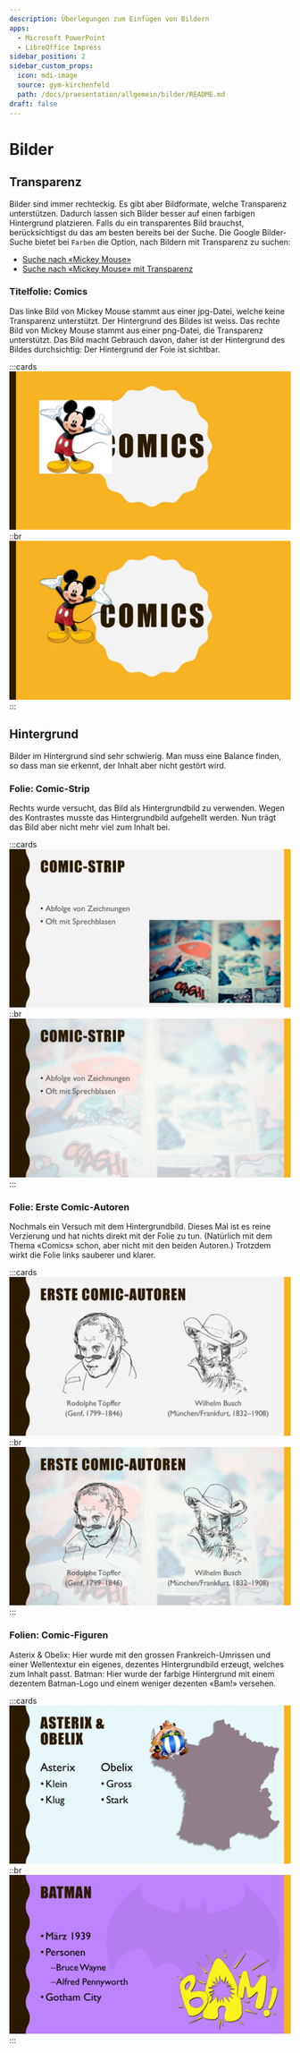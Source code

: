 ```yaml
---
description: Überlegungen zum Einfügen von Bildern
apps:
  - Microsoft PowerPoint
  - LibreOffice Impress
sidebar_position: 2
sidebar_custom_props:
  icon: mdi-image
  source: gym-kirchenfeld
  path: /docs/praesentation/allgemein/bilder/README.md
draft: false
---
```


# Bilder




## Transparenz
Bilder sind immer rechteckig. Es gibt aber Bildformate, welche Transparenz unterstützen. Dadurch lassen sich Bilder besser auf einen farbigen Hintergrund platzieren. Falls du ein transparentes Bild brauchst, berücksichtigst du das am besten bereits bei der Suche. Die Google Bilder-Suche bietet bei `Farben` die Option, nach Bildern mit Transparenz zu suchen:

* [Suche nach «Mickey Mouse»](https://www.google.ch/search?q=mickey+mouse&tbm=isch)
* [Suche nach «Mickey Mouse» mit Transparenz](https://www.google.ch/search?q=mickey+mouse&tbm=isch&tbs=ic:trans)

### Titelfolie: Comics
Das linke Bild von Mickey Mouse stammt aus einer jpg-Datei, welche keine Transparenz unterstützt. Der Hintergrund des Bildes ist weiss.
Das rechte Bild von Mickey Mouse stammt aus einer png-Datei, die Transparenz unterstützt. Das Bild macht Gebrauch davon, daher ist der Hintergrund des Bildes durchsichtig: Der Hintergrund der Foie ist sichtbar.

:::cards
![Ohne Transparenz --zoom](./images/comics/Slide1.jpg)
::br
![mit Transparenz --zoom](./images/comics/Slide2.jpg)
:::

## Hintergrund
Bilder im Hintergrund sind sehr schwierig. Man muss eine Balance finden, so dass man sie erkennt, der Inhalt aber nicht gestört wird.

### Folie: Comic-Strip
Rechts wurde versucht, das Bild als Hintergrundbild zu verwenden. Wegen des Kontrastes musste das Hintergrundbild aufgehellt werden. Nun trägt das Bild aber nicht mehr viel zum Inhalt bei.


:::cards
![Folie «Comic-Strip» normales Bild --zoom](./images/comics/Slide3.jpg)
::br
![als Hintergrundbild --zoom](./images/comics/Slide4.jpg)
:::

### Folie: Erste Comic-Autoren
Nochmals ein Versuch mit dem Hintergrundbild. Dieses Mal ist es reine Verzierung und hat nichts direkt mit der Folie zu tun. (Natürlich mit dem Thema «Comics» schon, aber nicht mit den beiden Autoren.) Trotzdem wirkt die Folie links sauberer und klarer.

:::cards
![Folie «Erste Comic-Autoren» ohne Hintergrundbild --zoom](./images/comics/Slide5.jpg)
::br
![mit Hintergrund --zoom](./images/comics/Slide6.jpg)
:::

### Folien: Comic-Figuren
Asterix & Obelix: Hier wurde mit den grossen Frankreich-Umrissen und einer Wellentextur ein eigenes, dezentes Hintergrundbild erzeugt, welches zum Inhalt passt.
Batman: Hier wurde der farbige Hintergrund mit einem dezentem Batman-Logo und einem weniger dezenten «Bam!» versehen.

:::cards
![Folie «Comics» ohne Hintergrundbild --zoom](./images/comics/Slide7.jpg)
::br
![mit Hintergrundbild --zoom](./images/comics/Slide8.jpg)
:::
